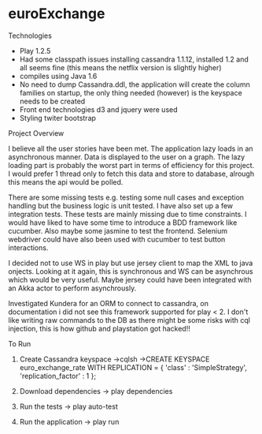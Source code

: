 euroExchange
============

Technologies
- Play 1.2.5
- Had some classpath issues installing cassandra 1.1.12, installed 1.2 and all seems fine (this means the netflix version is slightly higher)
- compiles using Java 1.6
- No need to dump Cassandra.ddl, the application will create the column families on startup, the only thing needed (however)
  is the keyspace needs to be created
- Front end technologies d3 and jquery were used 
- Styling twiter bootstrap

Project Overview

I believe all the user stories have been met. The application lazy loads in an asynchronous manner. Data is displayed to the user on a graph.
The lazy loading part is probably the worst part in terms of efficiency for this project. I would prefer 1 thread only to fetch this data and store to database,
alrough this means the api would be polled.

There are some missing tests e.g. testing some null cases and exception handling but the business logic is unit tested. I have also set up a few integration tests.
These tests are mainly missing due to time constraints. I would have liked to have some time to introduce a BDD framework like cucumber. Also maybe some jasmine to 
test the frontend. Selenium webdriver could have also been used with cucumber to test button interactions.

I decided not to use WS in play but use jersey client to map the XML to java onjects. Looking at it again, this is synchronous and WS can be asynchrous which would be
very useful. Maybe jersey could have been integrated with an Akka actor to perform asynchrously.

Investigated Kundera for an ORM to connect to cassandra, on documentation i did not see this framework supported for play < 2.
I don't like writing raw commands to the DB as there might be some risks with cql injection, this is how github and playstation got 
hacked!!

To Run
1. Create Cassandra keyspace
  ->cqlsh
  ->CREATE KEYSPACE euro_exchange_rate WITH REPLICATION = { 'class' : 'SimpleStrategy', 'replication_factor' : 1 };
  
2. Download dependencies
  -> play dependencies
  
3. Run the tests
  -> play auto-test
  
4. Run the application
  -> play run

